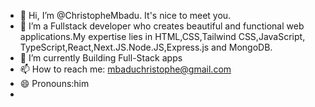 - 👋 Hi, I’m @ChristopheMbadu. It's nice to meet you.
- 👀 I’m a Fullstack developer who creates beautiful and functional web applications.My expertise lies in HTML,CSS,Tailwind CSS,JavaScript, TypeScript,React,Next.JS.Node.JS,Express.js and MongoDB.
- 🌱 I’m currently Building Full-Stack apps
- 📫 How to reach me: mbaduchristophe@gmail.com
- 😄 Pronouns:him
- 

<!---
ChristopheMbadu/ChristopheMbadu is a ✨ special ✨ repository because its `README.md` (this file) appears on your GitHub profile.
You can click the Preview link to take a look at your changes.
--->
